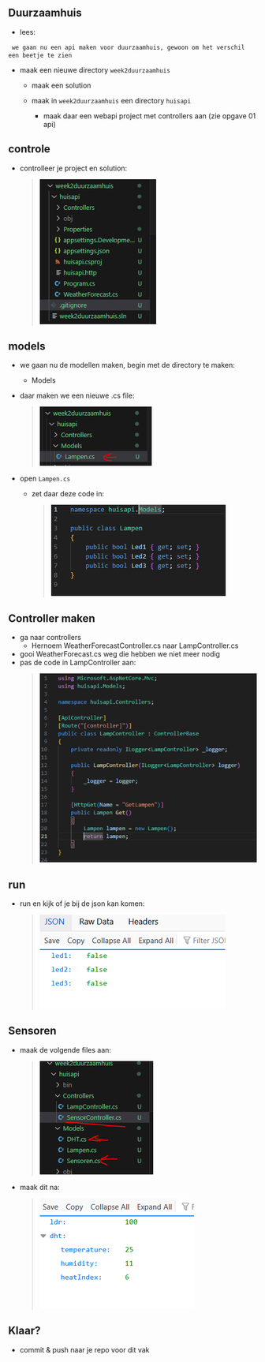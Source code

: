 ## Duurzaamhuis

- lees:
```
 we gaan nu een api maken voor duurzaamhuis, gewoon om het verschil een beetje te zien
```

- maak een nieuwe directory `week2duurzaamhuis`
    - maak een solution
    - maak in `week2duurzaamhuis` een directory `huisapi`

        - maak daar een webapi project met controllers aan (zie opgave 01 api)

## controle

- controlleer je project en solution:
    > ![](img/duurzaam.PNG)

## models

- we gaan nu de modellen maken, begin met de directory te maken:
    - Models
- daar maken we een nieuwe .cs file:
    > ![](img/lampfile.PNG)
    
- open `Lampen.cs`
    - zet daar deze code in:
        > ![](img/lampen.PNG)
    
## Controller maken

- ga naar controllers
    - Hernoem WeatherForecastController.cs naar LampController.cs 
- gooi WeatherForecast.cs weg die hebben we niet meer nodig
- pas de code in LampController aan:
    > ![](img/lampcontroller.PNG)


## run

- run en kijk of je bij de json kan komen:
    > ![](img/httplamp.PNG)


## Sensoren

- maak de volgende files aan:
    > ![](img/sensors.PNG)

- maak dit na:
    > ![](img/httpsens.PNG) 

## Klaar?

- commit & push naar je repo voor dit vak
